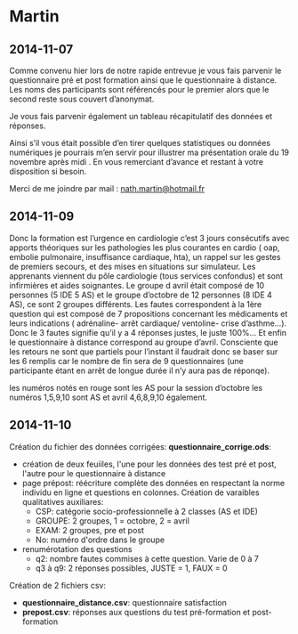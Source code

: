 Martin
======

2014-11-07
----------
Comme convenu hier lors de notre rapide entrevue je vous fais parvenir le questionnaire pré et post formation ainsi que le questionnaire à distance. Les noms des participants sont référencés pour le premier alors que le second reste sous couvert d’anonymat.

Je vous fais parvenir également un tableau récapitulatif des données et réponses.

Ainsi s’il vous était possible d’en tirer quelques statistiques ou données numériques je pourrais m’en servir pour illustrer ma présentation orale du 19 novembre après midi . En vous remerciant d’avance et restant à votre disposition si besoin.

Merci de me joindre par mail :  nath.martin@hotmail.fr

2014-11-09
----------
Donc la formation est l’urgence en cardiologie c’est 3 jours consécutifs avec apports théoriques sur les pathologies les plus courantes en cardio ( oap, embolie pulmonaire, insuffisance cardiaque, hta), un rappel sur les gestes de premiers secours, et des mises en situations sur simulateur. 
Les apprenants viennent du pôle cardiologie (tous services confondus) et sont infirmières et aides soignantes.
Le groupe d avril était composé de 10 personnes (5 IDE 5 AS) et le groupe d’octobre de 12 personnes (8 IDE 4 AS), ce sont 2 groupes différents.
Les fautes correspondent à la 1ère question qui est composé de 7 propositions concernant les médicaments et leurs indications ( adrénaline- arrêt cardiaque/ ventoline- crise d’asthme…). Donc le 3 fautes signifie qu’il y a 4 réponses justes, le juste 100%…
Et enfin le questionnaire à distance correspond au groupe d’avril. Consciente que les retours ne sont que partiels pour l’instant il faudrait donc se baser sur les 6 remplis car le nombre de fin sera de 9 questionnaires (une participante étant en arrêt de longue durée il n’y aura pas de réponqe).

les numéros notés en rouge sont les AS pour la session d’octobre les numéros 1,5,9,10 sont AS et avril 4,6,8,9,10 également.

2014-11-10
----------
Création du fichier des données corrigées: __questionnaire_corrige.ods__:

- création de deux feuiiles, l'une pour les données des test pré et post, l'autre pour le questionnaire à distance
- page prépost: réécriture complète des données en respectant la norme individu en ligne et questions en colonnes. Création de varaibles qualitatives auxiliares:
    - CSP: catégorie socio-professionnelle à 2 classes (AS et IDE)
    - GROUPE: 2 groupes, 1 = octobre, 2 = avril
    - EXAM: 2 groupes, pre et post
    - No: numéro d'ordre dans le groupe
- renumérotation des questions
    - q2: nombre fautes commises à cette question. Varie de 0 à 7
    - q3 à q9: 2 réponses possibles, JUSTE = 1, FAUX = 0
    
Création de 2 fichiers csv:

- __questionnaire_distance.csv__: questionnaire satisfaction
- __prepost.csv__: réponses aux questions du test pré-formation et post-formation